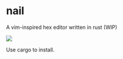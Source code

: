 # nail
A vim-inspired hex editor written in rust (WIP)

![](https://cdn.discordapp.com/attachments/376971848555954187/542799211087790080/unknown.png)

Use cargo to install.
